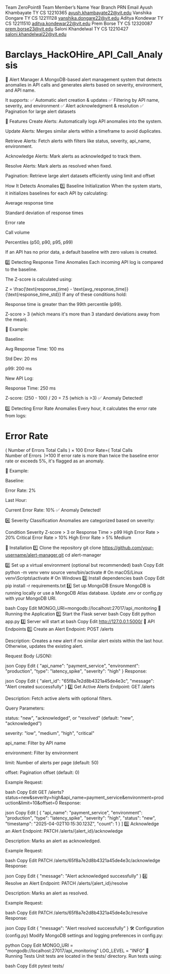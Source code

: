 Team ZeroPoint8
Team Member’s Name	Year	Branch	PRN	Email
Ayush Khambayate	TY	CS	12210365	ayush.khambayate22@vit.edu
Vanshika Dongare	TY	CS	12211128	vanshika.dongare22@vit.edu
Aditya Kondewar	TY	CS	12211510	aditya.kondewar22@vit.edu
Prem Borse	TY	CS	12320087	prem.borse23@vit.edu
Saloni Khandelwal	TY	CS	12210427	saloni.khandelwal22@vit.edu

# Barclays_HackOHire_API_Call_Analysis
🚀 Alert Manager
A MongoDB-based alert management system that detects anomalies in API calls and generates alerts based on severity, environment, and API name.

It supports:
✅ Automatic alert creation & updates
✅ Filtering by API name, severity, and environment
✅ Alert acknowledgment & resolution
✅ Pagination for large alert datasets

📌 Features
Create Alerts: Automatically logs API anomalies into the system.

Update Alerts: Merges similar alerts within a timeframe to avoid duplicates.

Retrieve Alerts: Fetch alerts with filters like status, severity, api_name, environment.

Acknowledge Alerts: Mark alerts as acknowledged to track them.

Resolve Alerts: Mark alerts as resolved when fixed.

Pagination: Retrieve large alert datasets efficiently using limit and offset

How It Detects Anomalies
1️⃣ Baseline Initialization
When the system starts, it initializes baselines for each API by calculating:

Average response time

Standard deviation of response times

Error rate

Call volume

Percentiles (p50, p90, p95, p99)

If an API has no prior data, a default baseline with zero values is created.

2️⃣ Detecting Response Time Anomalies
Each incoming API log is compared to the baseline.

The Z-score is calculated using:

Z = \frac{\text{response_time} - \text{avg_response_time}}{\text{response_time_std}}
If any of these conditions hold:

Response time is greater than the 99th percentile (p99).

Z-score > 3 (which means it's more than 3 standard deviations away from the mean).

🔹 Example:

Baseline:

Avg Response Time: 100 ms

Std Dev: 20 ms

p99: 200 ms

New API Log:

Response Time: 250 ms

Z-score: (250 - 100) / 20 = 7.5 (which is >3)
✅ Anomaly Detected!

3️⃣ Detecting Error Rate Anomalies
Every hour, it calculates the error rate from logs:

Error Rate
=
(
Number of Errors
Total Calls
)
×
100
Error Rate=( 
Total Calls
Number of Errors
​
 )×100
If error rate is more than twice the baseline error rate or exceeds 5%, it's flagged as an anomaly.

🔹 Example:

Baseline:

Error Rate: 2%

Last Hour:

Current Error Rate: 10%
✅ Anomaly Detected!

4️⃣ Severity Classification
Anomalies are categorized based on severity:

Condition	Severity
Z-score > 3 or Response Time > p99	High
Error Rate > 20%	Critical
Error Rate > 10%	High
Error Rate > 5%	Medium

🔧 Installation
1️⃣ Clone the repository
git clone https://github.com/your-username/alert-manager.git
cd alert-manager

2️⃣ Set up a virtual environment (optional but recommended)
bash
Copy
Edit
python -m venv venv
source venv/bin/activate  # On macOS/Linux
venv\Scripts\activate  # On Windows
3️⃣ Install dependencies
bash
Copy
Edit
pip install -r requirements.txt
4️⃣ Set up MongoDB
Ensure MongoDB is running locally or use a MongoDB Atlas database.
Update .env or config.py with your MongoDB URI.

bash
Copy
Edit
MONGO_URI=mongodb://localhost:27017/api_monitoring
🚀 Running the Application
1️⃣ Start the Flask server
bash
Copy
Edit
python app.py
2️⃣ Server will start at
bash
Copy
Edit
http://127.0.0.1:5000/
📌 API Endpoints
1️⃣ Create an Alert
Endpoint: POST /alerts

Description: Creates a new alert if no similar alert exists within the last hour. Otherwise, updates the existing alert.

Request Body (JSON):

json
Copy
Edit
{
  "api_name": "payment_service",
  "environment": "production",
  "type": "latency_spike",
  "severity": "high"
}
Response:

json
Copy
Edit
{
  "alert_id": "65f8a7e2d8b4321a45de4e3c",
  "message": "Alert created successfully"
}
2️⃣ Get Active Alerts
Endpoint: GET /alerts

Description: Fetch active alerts with optional filters.

Query Parameters:

status: "new", "acknowledged", or "resolved" (default: "new", "acknowledged")

severity: "low", "medium", "high", "critical"

api_name: Filter by API name

environment: Filter by environment

limit: Number of alerts per page (default: 50)

offset: Pagination offset (default: 0)

Example Request:

bash
Copy
Edit
GET /alerts?status=new&severity=high&api_name=payment_service&environment=production&limit=10&offset=0
Response:

json
Copy
Edit
[
  {
    "api_name": "payment_service",
    "environment": "production",
    "type": "latency_spike",
    "severity": "high",
    "status": "new",
    "timestamp": "2025-04-02T10:15:30.123Z",
    "count": 1
  }
]
3️⃣ Acknowledge an Alert
Endpoint: PATCH /alerts/{alert_id}/acknowledge

Description: Marks an alert as acknowledged.

Example Request:

bash
Copy
Edit
PATCH /alerts/65f8a7e2d8b4321a45de4e3c/acknowledge
Response:

json
Copy
Edit
{
  "message": "Alert acknowledged successfully"
}
4️⃣ Resolve an Alert
Endpoint: PATCH /alerts/{alert_id}/resolve

Description: Marks an alert as resolved.

Example Request:

bash
Copy
Edit
PATCH /alerts/65f8a7e2d8b4321a45de4e3c/resolve
Response:

json
Copy
Edit
{
  "message": "Alert resolved successfully"
}
🛠 Configuration (config.py)
Modify MongoDB settings and logging preferences in config.py:

python
Copy
Edit
MONGO_URI = "mongodb://localhost:27017/api_monitoring"
LOG_LEVEL = "INFO"
🧪 Running Tests
Unit tests are located in the tests/ directory.
Run tests using:

bash
Copy
Edit
pytest tests/
